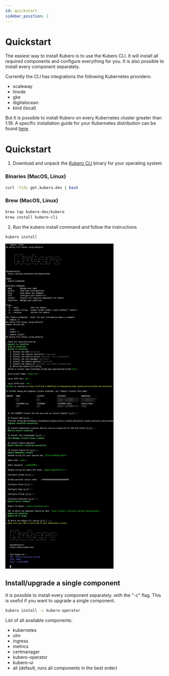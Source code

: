 ```yaml
---
id: quickstart
sidebar_position: 2
---
```


# Quickstart

The easiest way to install Kubero is to use the Kubero CLI. It will install all required components and configure everything for you. It is also possible to install every component separately.

Currently the CLI has integrations the following Kubernetes providers:
- scaleway
- linode
- gke
- digitalocean
- kind (local)

But it is possible to install Kubero on every Kubernetes cluster greater than 1.19. A specific installation guide for your Kubernetes distribution can be found [here](/Installation).

# Quickstart
1) Download and unpack the <a href="https://github.com/kubero-dev/kubero-cli/releases/latest">Kubero CLI</a> binary for your operating system


### Binaries (MacOS, Linux)
```bash
curl -fsSL get.kubero.dev | bash
```

### Brew (MacOS, Linux)
```bash
brew tap kubero-dev/kubero
brew install kubero-cli
```

2) Run the kubero install command and follow the instructions

```bash
kubero install
```

![Kubero Console CLI installation](./img/quickstart_console.png)


## Install/upgrade a single component

It is possible to install every component separately. with the "-c" flag. This is useful if you want to upgrade a single component.
```bash
kubero install -c kubero-operator
```

List of all available components:

- kubernetes
- olm
- ingress
- metrics
- certmanager
- kubero-operator
- kubero-ui
- all (default, runs all components in the best order)
